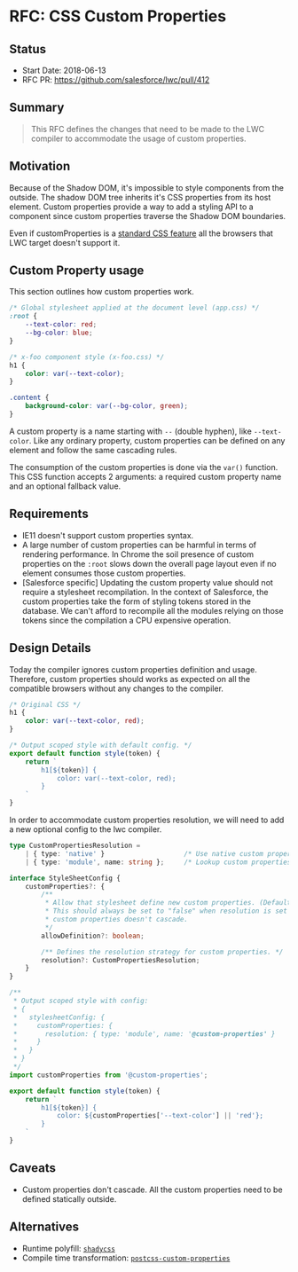 # RFC: CSS Custom Properties

## Status

- Start Date: 2018-06-13
- RFC PR: https://github.com/salesforce/lwc/pull/412

## Summary

> This RFC defines the changes that need to be made to the LWC compiler to accommodate the usage of custom properties.

## Motivation

Because of the Shadow DOM, it's impossible to style components from the outside. The shadow DOM tree inherits it's CSS properties from its host element. Custom properties provide a way to add a styling API to a component since custom properties traverse the Shadow DOM boundaries.

Even if customProperties is a [standard CSS feature](https://drafts.csswg.org/css-variables) all the browsers that LWC target doesn't support it.

## Custom Property usage

This section outlines how custom properties work.

```css
/* Global stylesheet applied at the document level (app.css) */
:root {
    --text-color: red;
    --bg-color: blue;
}

/* x-foo component style (x-foo.css) */
h1 {
    color: var(--text-color);
}

.content {
    background-color: var(--bg-color, green);
}
```

A custom property is a name starting with `--` (double hyphen), like `--text-color`. Like any ordinary property, custom properties can be defined on any element and follow the same cascading rules.

The consumption of the custom properties is done via the `var()` function. This CSS function accepts 2 arguments: a required custom property name and an optional fallback value.

## Requirements

* IE11 doesn't support custom properties syntax.
* A large number of custom properties can be harmful in terms of rendering performance. In Chrome the soil presence of custom properties on the `:root` slows down the overall page layout even if no element consumes those custom properties.
* [Salesforce specific] Updating the custom property value should not require a stylesheet recompilation. In the context of Salesforce, the custom properties take the form of styling tokens stored in the database. We can't afford to recompile all the modules relying on those tokens since the compilation a CPU expensive operation.

## Design Details

Today the compiler ignores custom properties definition and usage. Therefore, custom properties should works as expected on all the compatible browsers without any changes to the compiler.

```css
/* Original CSS */
h1 {
    color: var(--text-color, red);
}
```

```js
/* Output scoped style with default config. */
export default function style(token) {
    return `
        h1[${token}] {
            color: var(--text-color, red);
        }
    `
}
```

In order to accommodate custom properties resolution, we will need to add a new optional config to the lwc compiler.

```ts
type CustomPropertiesResolution =
    | { type: 'native' }                    /* Use native custom properties. (Default value) */
    | { type: 'module', name: string };     /* Lookup custom properties from a module. */

interface StyleSheetConfig {
    customProperties?: {
        /**
         * Allow that stylesheet define new custom properties. (Default to "true")
         * This should always be set to "false" when resolution is set to "module", since with pre-compilation
         * custom properties doesn't cascade.
         */
        allowDefinition?: boolean;

        /** Defines the resolution strategy for custom properties. */
        resolution?: CustomPropertiesResolution;
    }
}
```

```js
/**
 * Output scoped style with config:
 * {
 *   stylesheetConfig: {
 *     customProperties: {
 *       resolution: { type: 'module', name: '@custom-properties' }
 *     }
 *   }
 * }
 */
import customProperties from '@custom-properties';

export default function style(token) {
    return `
        h1[${token}] {
            color: ${customProperties['--text-color'] || 'red'};
        }
    `
}
```

## Caveats

* Custom properties don't cascade. All the custom properties need to be defined statically outside.

## Alternatives

* Runtime polyfill: [`shadycss`](https://github.com/webcomponents/shadycss)
* Compile time transformation: [`postcss-custom-properties`](https://github.com/postcss/postcss-custom-properties)
